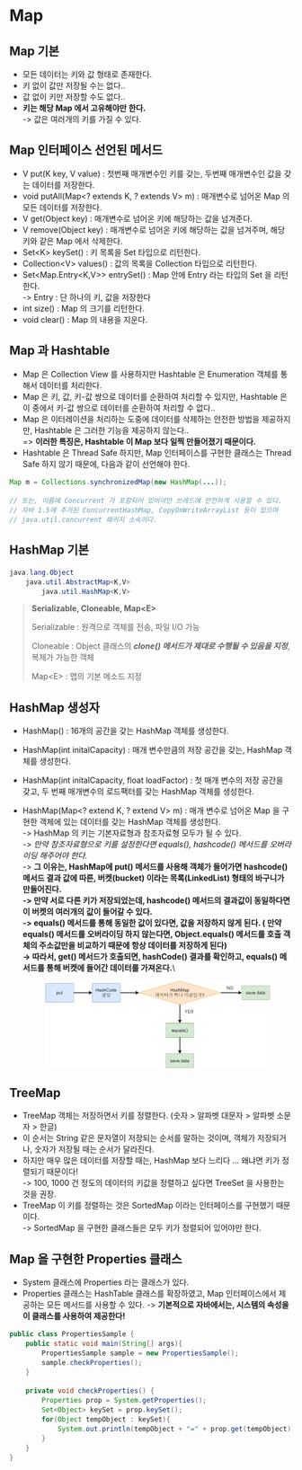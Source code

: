 # Map

## Map 기본&#x20;

* 모든 데이터는 키와 값 형태로 존재한다.&#x20;
* 키 없이 값만 저장될 수는 없다..
* 값 없이 키만 저장할 수도 없다..
* **키는 해당 Map 에서 고유해야만 한다.**\
  \-> 값은 여러개의 키를 가질 수 있다.&#x20;

## Map 인터페이스 선언된 메서드&#x20;

* V put(K key, V value) : 첫번째 매개변수인 키를 갖는, 두번째 매개변수인 값을 갖는 데이터를 저장한다.
* void putAll(Map\<? extends K, ? extends V> m) : 매개변수로 넘어온 Map 의 모든 데이터를 저장한다.
* V get(Object key) : 매개변수로 넘어온 키에 해당하는 값을 넘겨준다.
* V remove(Object key) : 매개변수로 넘어온 키에 해당하는 값을 넘겨주며, 해당 키와 같은 Map 에서 삭제한다.&#x20;
* Set\<K> keySet() : 키 목록을 Set 타입으로 리턴한다.&#x20;
* Collection\<V> values() : 값의 목록을 Collection 타입으로 리턴한다.
* Set\<Map.Entry\<K,V>> entrySet() : Map 안에 Entry 라는 타입의 Set 을 리턴한다.\
  \-> Entry : 단 하나의 키, 값을 저장한다
* int size() : Map 의 크기를 리턴한다.&#x20;
* void clear() : Map 의 내용을 지운다.&#x20;

## Map 과 Hashtable

* Map 은 Collection View 를 사용하지만 Hashtable 은 Enumeration 객체를 통해서 데이터를 처리한다.&#x20;
* Map 은 키, 값, 키-값 쌍으로 데이터를 순환하여 처리할 수 있지만, Hashtable 은 이 중에서 키-값 쌍으로 데이터를 순환하여 처리할 수 없다..
* Map 은 이터레이션을 처리하는 도중에 데이터를 삭제하는 안전한 방법을 제공하지만, Hashtable 은 그러한 기능을 제공하지 않는다.. \
  \=> **이러한 특징은, Hashtable 이 Map 보다 일찍 만들어졌기 때문이다.**&#x20;
* Hashtable 은 Thread Safe 하지만, Map 인터페이스를 구현한 클래스는 Thread Safe 하지 않기 때문에, 다음과 같이 선언해야 한다.

```java
Map m = Collections.synchronizedMap(new HashMap(...));

// 또는, 이름에 Concurrent 가 포함되어 있어야만 쓰레드에 안전하게 사용할 수 있다. 
// 자바 1.5에 추가된 ConcurrentHashMap, CopyOnWriteArrayList 등이 있으며 
// java.util.concurrent 패키지 소속이다.
```

## HashMap 기본&#x20;

```java
java.lang.Object
    java.util.AbstractMap<K,V>
        java.util.HashMap<K,V>
```

> **Serializable, Cloneable, Map\<E>**
>
> Serializable : 원격으로 객체를 전송, 파일 I/O 가능
>
> Cloneable : Object 클래스의 _**clone() 메서드가 제대로 수행될 수 있음을 지정**_, 복제가 가능한 객체
>
> Map\<E> : 맵의 기본 메소드 지정

## HashMap 생성자

* HashMap() : 16개의 공간을 갖는 HashMap 객체를 생성한다.&#x20;
* HashMap(int initalCapacity) : 매개 변수만큼의 저장 공간을 갖는, HashMap 객체를 생성한다.&#x20;
* HashMap(int initalCapacity, float loadFactor) : 첫 매개 변수의 저장 공간을 갖고, 두 번째 매개변수의 로드팩터를 갖는 HashMap 객체를 생성한다.&#x20;
*   HashMap(Map\<? extend K, ? extend V> m) : 매개 변수로 넘어온 Map 을 구현한 객체에 있는 데이터를 갖는 HashMap 객체를 생성한다. \
    \-> HashMap 의 키는 기본자료형과 참조자료형 모두가 될 수 있다. \
    \-> _만약 참조자료형으로 키를 설정한다면 equals(), hashcode() 메서드를 오버라이딩 해주어야 한다._ \
    \-> **그 이유는, HashMap에 put() 메서드를 사용해 객체가 들어가면 hashcode() 메서드 결과 값에 따른, 버켓(bucket) 이라는 목록(LinkedList) 형태의 바구니가 만들어진다.**\
    **-> 만약 서로 다른 키가 저장되었는데, hashcode() 메서드의 결과값이 동일하다면 이 버켓의 여러개의 값이 들어갈 수 있다.** \
    **-> equals() 메서드를 통해 동일한 값이 있다면, 값을 저장하지 않게 된다. ( 만약 equals() 메서드를 오버라이딩 하지 않는다면, Object.equals() 메서드를 호출 객체의 주소값만을 비교하기 때문에 항상 데이터를 저장하게 된다)**\
    **-> 따라서, get() 메서드가 호출되면, hashCode() 결과를 확인하고, equals() 메서드를 통해 버켓에 들어간 데이터를 가져온다.**\


    <figure><img src="../../../.gitbook/assets/image (3).png" alt=""><figcaption></figcaption></figure>

## TreeMap&#x20;

* TreeMap 객체는 저장하면서 키를 정렬한다. (숫자 > 알파벳 대문자 > 알파벳 소문자 > 한글)
* 이 순서는 String 같은 문자열이 저장되는 순서를 말하는 것이며, 객체가 저장되거나, 숫자가 저장될 때는 순서가 달라진다.&#x20;
* 하지만 매우 많은 데이터를 저장할 때는, HashMap 보다 느리다 ... 왜냐면 키가 정렬되기 때문이다!\
  \-> 100, 1000 건 정도의 데이터의 키값을 정렬하고 싶다면 TreeSet 을 사용한는 것을 권장.
* TreeMap 이 키를 정렬하는 것은 SortedMap 이라는 인터페이스를 구현했기 때문이다. \
  \-> SortedMap 을 구현한 클래스들은 모두 키가 정렬되어 있어야만 한다.&#x20;

## Map 을 구현한 Properties 클래스

* System 클래스에 Properties 라는 클래스가 있다.
* Properties 클래스는 HashTable 클래스를 확장하였고, Map 인터페이스에서 제공하는 모든 메서드를 사용할 수 있다. -> **기본적으로 자바에서는, 시스템의 속성을 이 클래스를 사용하여 제공한다!**

```java
public class PropertiesSample {
    public static void main(String[] args){
        PropertiesSample sample = new PropertiesSample();
        sample.checkProperties();
    }

    private void checkProperties() {
        Properties prop = System.getProperties();
        Set<Object> keySet = prop.keySet();
        for(Object tempObject : keySet){
            System.out.println(tempObject + "=" + prop.get(tempObject));
        }
    }
}
```

